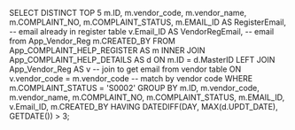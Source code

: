 SELECT DISTINCT TOP 5
       m.ID,
       m.vendor_code,
       m.vendor_name,
       m.COMPLAINT_NO,
       m.COMPLAINT_STATUS,
       m.EMAIL_ID AS RegisterEmail,        -- email already in register table
       v.Email_ID AS VendorRegEmail,       -- email from App_Vendor_Reg
       m.CREATED_BY
FROM App_COMPLAINT_HELP_REGISTER AS m
INNER JOIN App_COMPLAINT_HELP_DETAILS AS d
        ON m.ID = d.MasterID
LEFT JOIN App_Vendor_Reg AS v            -- join to get email from vendor table
        ON v.vendor_code = m.vendor_code  -- match by vendor code
WHERE m.COMPLAINT_STATUS = 'S0002'
GROUP BY m.ID,
         m.vendor_code,
         m.vendor_name,
         m.COMPLAINT_NO,
         m.COMPLAINT_STATUS,
         m.EMAIL_ID,
         v.Email_ID,
         m.CREATED_BY
HAVING DATEDIFF(DAY, MAX(d.UPDT_DATE), GETDATE()) > 3;
